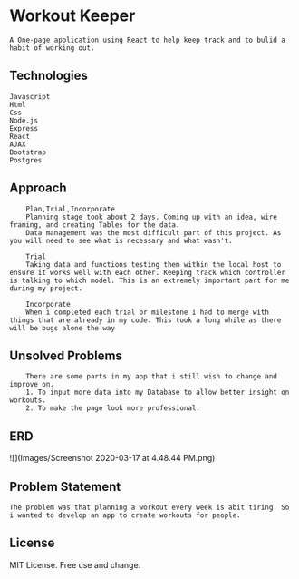 
# Workout Keeper
	A One-page application using React to help keep track and to bulid a habit of working out.

## Technologies 
	Javascript
	Html
	Css
	Node.js
	Express
	React
	AJAX
	Bootstrap
	Postgres

## Approach
		Plan,Trial,Incorporate
		Planning stage took about 2 days. Coming up with an idea, wire framing, and creating Tables for the data.
		Data management was the most difficult part of this project. As you will need to see what is necessary and what wasn't.

		Trial 
		Taking data and functions testing them within the local host to ensure it works well with each other. Keeping track which controller is talking to which model. This is an extremely important part for me during my project.

		Incorporate
		When i completed each trial or milestone i had to merge with things that are already in my code. This took a long while as there will be bugs alone the way

## Unsolved Problems
		There are some parts in my app that i still wish to change and improve on.
		1. To input more data into my Database to allow better insight on workouts.
		2. To make the page look more professional.

## ERD
![](Images/Screenshot 2020-03-17 at 4.48.44 PM.png)

## Problem Statement
	The problem was that planning a workout every week is abit tiring. So i wanted to develop an app to create workouts for people.

## License
MIT License. Free use and change.
